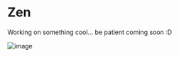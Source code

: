 # Zen
Working on something cool... be patient coming soon :D

![image](https://user-images.githubusercontent.com/81345344/133890687-40a38574-7a78-4c1e-afc9-a986aebb1994.png)
